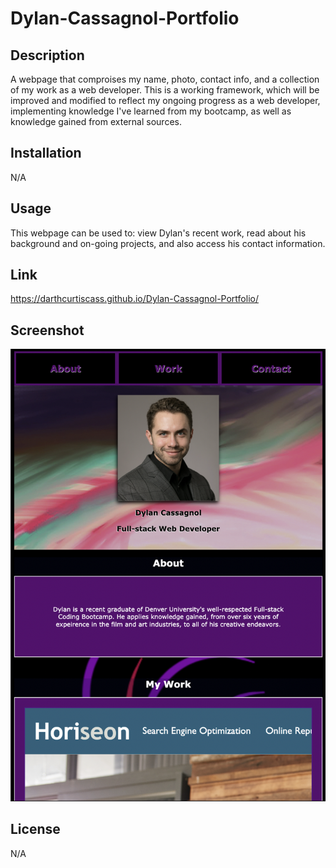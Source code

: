 # Dylan-Cassagnol-Portfolio

## Description

A webpage that comproises my name, photo, contact info, and a collection of my work as a web developer. This is a working framework, which will be improved and modified to reflect my ongoing progress as a web developer, implementing knowledge I've learned from my bootcamp, as well as knowledge gained from external sources.

## Installation

N/A

## Usage

This webpage can be used to: view Dylan's recent work, read about his background and on-going projects, and also access his contact information. 

## Link
https://darthcurtiscass.github.io/Dylan-Cassagnol-Portfolio/

## Screenshot

![](assets/images/portfolio-screenshot.png)

## License

N/A
